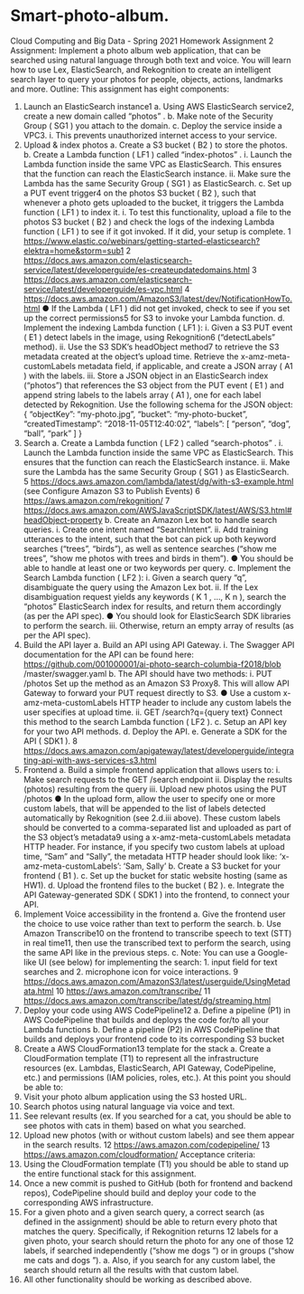 # Smart-photo-album. 

Cloud Computing and Big Data - Spring 2021
Homework Assignment 2
Assignment:
Implement a photo album web application, that can be searched using natural language
through both text and voice. You will learn how to use Lex, ElasticSearch, and
Rekognition to create an intelligent search layer to query your photos for people,
objects, actions, landmarks and more.
Outline:
This assignment has eight components:
1. Launch an ElasticSearch instance1
a. Using AWS ElasticSearch service2, create a new domain called “photos” .
b. Make note of the Security Group ( SG1 ) you attach to the domain.
c. Deploy the service inside a VPC3.
i. This prevents unauthorized internet access to your service.
2. Upload & index photos
a. Create a S3 bucket ( B2 ) to store the photos.
b. Create a Lambda function ( LF1 ) called “index-photos” .
i. Launch the Lambda function inside the same VPC as
ElasticSearch. This ensures that the function can reach the
ElasticSearch instance.
ii. Make sure the Lambda has the same Security Group ( SG1 ) as
ElasticSearch.
c. Set up a PUT event trigger4 on the photos S3 bucket ( B2 ), such that
whenever a photo gets uploaded to the bucket, it triggers the Lambda
function ( LF1 ) to index it.
i. To test this functionality, upload a file to the photos S3 bucket ( B2 )
and check the logs of the indexing Lambda function ( LF1 ) to see if
it got invoked. If it did, your setup is complete.
1 https://www.elastic.co/webinars/getting-started-elasticsearch?elektra=home&storm=sub1
2 https://docs.aws.amazon.com/elasticsearch-service/latest/developerguide/es-createupdatedomains.html
3 https://docs.aws.amazon.com/elasticsearch-service/latest/developerguide/es-vpc.html
4 https://docs.aws.amazon.com/AmazonS3/latest/dev/NotificationHowTo.html
● If the Lambda ( LF1 ) did not get invoked, check to see if you
set up the correct permissions5 for S3 to invoke your
Lambda function.
d. Implement the indexing Lambda function ( LF1 ):
i. Given a S3 PUT event ( E1 ) detect labels in the image, using
Rekognition6 (“detectLabels” method).
ii. Use the S3 SDK’s headObject method7 to retrieve the S3 metadata
created at the object’s upload time. Retrieve the
x-amz-meta-customLabels metadata field, if applicable, and
create a JSON array ( A1 ) with the labels.
iii. Store a JSON object in an ElasticSearch index (“photos”) that
references the S3 object from the PUT event ( E1 ) and append
string labels to the labels array ( A1 ), one for each label detected by
Rekognition.
Use the following schema for the JSON object:
{
“objectKey”: “my-photo.jpg”,
“bucket”: “my-photo-bucket”,
“createdTimestamp”: “2018-11-05T12:40:02”,
“labels”: [
“person”,
“dog”,
“ball”,
“park”
]
}
3. Search
a. Create a Lambda function ( LF2 ) called “search-photos” .
i. Launch the Lambda function inside the same VPC as
ElasticSearch. This ensures that the function can reach the
ElasticSearch instance.
ii. Make sure the Lambda has the same Security Group ( SG1 ) as
ElasticSearch.
5 https://docs.aws.amazon.com/lambda/latest/dg/with-s3-example.html (see Configure Amazon S3 to
Publish Events)
6 https://aws.amazon.com/rekognition/
7 https://docs.aws.amazon.com/AWSJavaScriptSDK/latest/AWS/S3.html#headObject-property
b. Create an Amazon Lex bot to handle search queries.
i. Create one intent named “SearchIntent”.
ii. Add training utterances to the intent, such that the bot can pick up
both keyword searches (“trees”, “birds”), as well as sentence
searches (“show me trees”, “show me photos with trees and birds
in them”).
● You should be able to handle at least one or two keywords
per query.
c. Implement the Search Lambda function ( LF2 ):
i. Given a search query “q”, disambiguate the query using the
Amazon Lex bot.
ii. If the Lex disambiguation request yields any keywords ( K 1 , …, K n ),
search the “photos” ElasticSearch index for results, and return them
accordingly (as per the API spec).
● You should look for ElasticSearch SDK libraries to perform
the search.
iii. Otherwise, return an empty array of results (as per the API spec).
4. Build the API layer
a. Build an API using API Gateway.
i. The Swagger API documentation for the API can be found here:
https://github.com/001000001/ai-photo-search-columbia-f2018/blob
/master/swagger.yaml
b. The API should have two methods:
i. PUT /photos
Set up the method as an Amazon S3 Proxy8. This will allow API
Gateway to forward your PUT request directly to S3.
● Use a custom x-amz-meta-customLabels HTTP header to
include any custom labels the user specifies at upload time.
ii. GET /search?q={query text}
Connect this method to the search Lambda function ( LF2 ).
c. Setup an API key for your two API methods.
d. Deploy the API.
e. Generate a SDK for the API ( SDK1 ).
8
https://docs.aws.amazon.com/apigateway/latest/developerguide/integrating-api-with-aws-services-s3.html
5. Frontend
a. Build a simple frontend application that allows users to:
i. Make search requests to the GET /search endpoint
ii. Display the results (photos) resulting from the query
iii. Upload new photos using the PUT /photos
● In the upload form, allow the user to specify one or more
custom labels, that will be appended to the list of labels
detected automatically by Rekognition (see 2.d.iii above).
These custom labels should be converted to a
comma-separated list and uploaded as part of the S3
object’s metadata9 using a x-amz-meta-customLabels
metadata HTTP header.
For instance, if you specify two custom labels at upload time,
“Sam” and “Sally”, the metadata HTTP header should look
like: ‘x-amz-meta-customLabels’: ‘Sam, Sally’
b. Create a S3 bucket for your frontend ( B1 ).
c. Set up the bucket for static website hosting (same as HW1).
d. Upload the frontend files to the bucket ( B2 ).
e. Integrate the API Gateway-generated SDK ( SDK1 ) into the frontend, to
connect your API.
6. Implement Voice accessibility in the frontend
a. Give the frontend user the choice to use voice rather than text to perform
the search.
b. Use Amazon Transcribe10 on the frontend to transcribe speech to text
(STT) in real time11, then use the transcribed text to perform the search,
using the same API like in the previous steps.
c. Note: You can use a Google-like UI (see below) for implementing the
search: 1. input field for text searches and 2. microphone icon for voice
interactions.
9 https://docs.aws.amazon.com/AmazonS3/latest/userguide/UsingMetadata.html
10 https://aws.amazon.com/transcribe/
11 https://docs.aws.amazon.com/transcribe/latest/dg/streaming.html
7. Deploy your code using AWS CodePipeline12
a. Define a pipeline (P1) in AWS CodePipeline that builds and deploys the
code for/to all your Lambda functions
b. Define a pipeline (P2) in AWS CodePipeline that builds and deploys your
frontend code to its corresponding S3 bucket
8. Create a AWS CloudFormation13 template for the stack
a. Create a CloudFormation template (T1) to represent all the infrastructure
resources (ex. Lambdas, ElasticSearch, API Gateway, CodePipeline, etc.)
and permissions (IAM policies, roles, etc.).
At this point you should be able to:
1. Visit your photo album application using the S3 hosted URL.
2. Search photos using natural language via voice and text.
3. See relevant results (ex. If you searched for a cat, you should be able to see
photos with cats in them) based on what you searched.
4. Upload new photos (with or without custom labels) and see them appear in the
search results.
12 https://aws.amazon.com/codepipeline/
13 https://aws.amazon.com/cloudformation/
Acceptance criteria:
1. Using the CloudFormation template (T1) you should be able to stand up the
entire functional stack for this assignment.
2. Once a new commit is pushed to GitHub (both for frontend and backend repos),
CodePipeline should build and deploy your code to the corresponding AWS
infrastructure.
3. For a given photo and a given search query, a correct search (as defined in the
assignment) should be able to return every photo that matches the query.
Specifically, if Rekognition returns 12 labels for a given photo, your search
should return the photo for any one of those 12 labels, if searched independently
(“show me dogs ”) or in groups (“show me cats and dogs ”).
a. Also, if you search for any custom label, the search should return all the
results with that custom label.
4. All other functionality should be working as described above.





